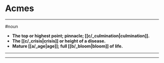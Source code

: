 # Acmes
---
#noun
- **The top or highest point; pinnacle; [[c/_culmination|culmination]].**
- **The [[c/_crisis|crisis]] or height of a disease.**
- **Mature [[a/_age|age]]; full [[b/_bloom|bloom]] of life.**
---
---
